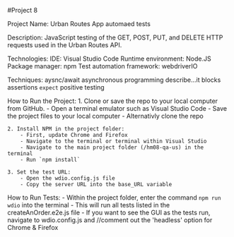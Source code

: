 #Project 8


Project Name:
    Urban Routes App automaed tests

Description:
    JavaScript testing of the GET, POST, PUT, and DELETE HTTP requests used in the Urban Routes API.

Technologies:
    IDE: Visual Studio Code
    Runtime environment: Node.JS 
    Package manager: npm
    Test automation framework: webdriverIO

Techniques:
    aysnc/await asynchronous programming
    describe...it blocks
    assertions `expect`
    positive testing

How to Run the Project:
    1. Clone or save the repo to your local computer from GitHub. 
        - Open a terminal emulator such as Visual Studio Code
        - Save the project files to your local computer
        - Alternativly clone the repo
            
    2. Install NPM in the project folder:
        - First, update Chrome and Firefox 
        - Navigate to the terminal or terminal within Visual Studio
        - Navigate to the main project folder (/hm08-qa-us) in the terminal
        - Run `npm install`

    3. Set the test URL:
        - Open the wdio.config.js file
        - Copy the server URL into the base_URL variable

How to Run Tests:
     - Within the project folder, enter the command `npm run wdio` into the terminal
     - This will run all tests listed in the createAnOrder.e2e.js file
     - If you want to see the GUI as the tests run, navigate to wdio.config.js and //comment out the 'headless' option for Chrome & Firefox